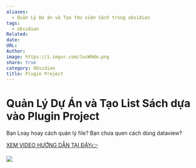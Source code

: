 ```yaml
---
aliases:
  - Quản Lý Dự án và Tạo thư viện Sách trong obsidian
tags:
  - obsidian
Related: 
date: 
URL: 
Author: 
image: https://i.imgur.com/JusW9dm.png
share: true
category: Obsidian
title: Plugin Project
---
```

# Quản Lý Dự Án và Tạo List Sách dựa vào Plugin Project

Bạn Loay hoay cách quản lý file?
Bạn chưa quen cách dùng dataview?



 [XEM VIDEO HƯỚNG DẪN TẠI ĐÂY👉](https://youtu.be/cft8PzufKsI)


![](https://i.imgur.com/JusW9dm.png)

